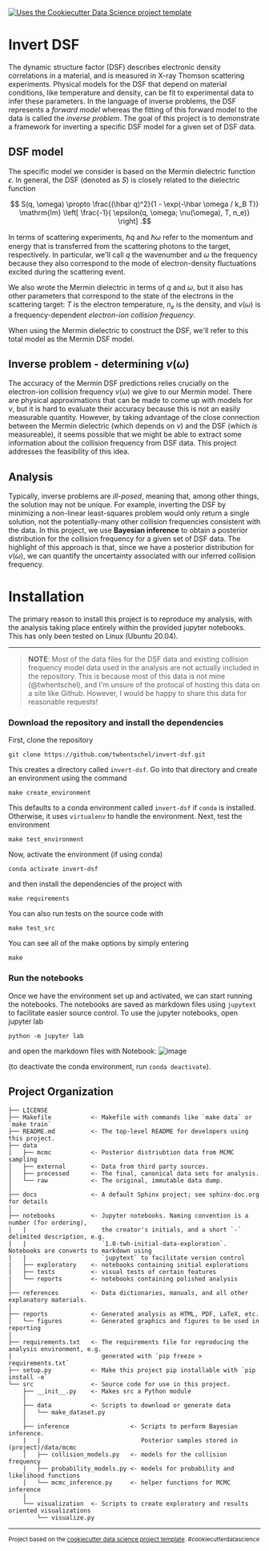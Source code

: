 [![Uses the Cookiecutter Data Science project template](https://img.shields.io/badge/CCDS-Project%20template-328F97?logo=cookiecutter)](https://cookiecutter-data-science.drivendata.org/)

# Invert DSF

The dynamic structure factor (DSF) describes electronic density correlations in a material, and is measured in X-ray Thomson
scattering experiments. Physical models for the DSF that depend on material conditions, like temperature and density,
can be fit to experimental data to infer these parameters. In the language of inverse problems, the DSF represents a _forward model_
whereas the fitting of this forward model to the data is called the _inverse problem_. The goal of this project is to demonstrate
a framework for inverting a specific DSF model for a given set of DSF data.

## DSF model
The specific model we consider is based on the Mermin dielectric function $\epsilon$. In general, the DSF (denoted as $S$) is closely
related to the dielectric function

$$ S(q, \omega) \propto \frac{(\hbar q)^2}{1 - \exp(-\hbar \omega / k_B T)} \mathrm{Im} \left[ \frac{-1}{ \epsilon(q, \omega; \nu(\omega), T, n_e)} \right] .$$

In terms of scattering experiments, $\hbar q$ and $\hbar \omega$ refer to the momentum and energy that is transferred from the
scattering photons to the target, respectively. In particular, we'll call $q$ the wavenumber and $\omega$ the frequency because
they also correspond to the mode of electron-density fluctuations excited during the scattering event.

We also wrote the Mermin dielectric in terms of $q$ and $\omega$, but it also has other parameters that correspond to the state of the
electrons in the scattering target: $T$ is the electron temperature, $n_e$ is the density, and $\nu(\omega)$ is a frequency-dependent
_electron-ion collision frequency_.

When using the Mermin dielectric to construct the DSF, we'll refer to this total model as the Mermin DSF model.

## Inverse problem - determining $\nu(\omega)$
The accuracy of the Mermin DSF predictions relies crucially on the electron-ion collision frequency $\nu(\omega)$ we give to our Mermin model.
There are physical approximations that can be made to come up with models for $\nu$, but it is hard to evaluate their accuracy because
this is not an easily measurable quantity. However, by taking advantage of the close connection between the Mermin dielectric (which depends on
$\nu$) and the DSF (which _is_ measureable), it seems possible that we might be able to extract some information about the collision frequency from
DSF data. This project addresses the feasibility of this idea.

## Analysis
Typically, inverse problems are _ill-posed_, meaning that, among other things,
the solution may not be unique. For example, inverting the DSF by minimizing a non-linear least-squares problem would only
return a single solution, not the potentially-many other collision frequencies consistent with the data. In this project,
we use __Bayesian inference__ to obtain a posterior distribution for the collision frequency for a given set of DSF data. The highlight of this
approach is that, since we have a posterior distribution for $\nu(\omega)$, we can quantify the uncertainty
associated with our inferred collision frequency.


# Installation
The primary reason to install this project is to reproduce my analysis, with the analysis taking place entirely within the provided jupyter notebooks.
This has only been tested on Linux (Ubuntu 20.04).

---
> **NOTE**: Most of the data files for the DSF data and existing collision frequency model data used in the analysis are not actually included in the repository.
This is because most of this data is not mine (@twhentschel), and I'm unsure of the protocal of hosting this data on a site like Github.
However, I would be happy to share this data for reasonable requests!

### Download the repository and install the dependencies
First, clone the repository
```
git clone https://github.com/twhentschel/invert-dsf.git
```
This creates a directory called `invert-dsf`. Go into that directory and create an environment using the command
```
make create_environment
```
This defaults to a conda environment called `invert-dsf` if `conda` is installed. Otherwise, it uses `virtualenv` to handle the environment. Next, test the environment
```
make test_environment
```
Now, activate the environment (if using conda)
```
conda activate invert-dsf
```
and then install the dependencies of the project with
```
make requirements
```
You can also run tests on the source code with
```
make test_src
```
You can see all of the make options by simply entering
```
make
```

### Run the notebooks
Once we have the environment set up and activated, we can start running the notebooks. The notebooks are saved as markdown files using `jupytext` to facilitate easier source control. To use the jupyter notebooks,
open jupyter lab 
```
python -m jupyter lab
```
and open the markdown files with Notebook:
![image](https://github.com/twhentschel/invert-dsf/assets/49924808/d6746b4b-5802-4fed-a93a-0824a55ee1e1)

(to deactivate the conda environment, run `conda deactivate`).

Project Organization
------------

    ├── LICENSE
    ├── Makefile           <- Makefile with commands like `make data` or `make train`
    ├── README.md          <- The top-level README for developers using this project.
    ├── data
    |   ├── mcmc           <- Posterior distriubtion data from MCMC sampling
    │   ├── external       <- Data from third party sources.
    │   ├── processed      <- The final, canonical data sets for analysis.
    │   └── raw            <- The original, immutable data dump.
    │
    ├── docs               <- A default Sphinx project; see sphinx-doc.org for details
    │
    ├── notebooks          <- Jupyter notebooks. Naming convention is a number (for ordering),
    │   |                     the creator's initials, and a short `-` delimited description, e.g.
    │   |                     `1.0-twh-initial-data-exploration`. Notebooks are converts to markdown using 
    |   |                     `jupytext` to facilitate version control 
    |   ├── exploratory    <- notebooks containing initial explorations
    |   ├── tests          <- visual tests of certain features
    |   └── reports        <- notebooks containing polished analysis
    │
    ├── references         <- Data dictionaries, manuals, and all other explanatory materials.
    │
    ├── reports            <- Generated analysis as HTML, PDF, LaTeX, etc.
    │   └── figures        <- Generated graphics and figures to be used in reporting
    │
    ├── requirements.txt   <- The requirements file for reproducing the analysis environment, e.g.
    │                         generated with `pip freeze > requirements.txt`
    ├── setup.py           <- Make this project pip installable with `pip install -e`
    └── src                <- Source code for use in this project.
        ├── __init__.py    <- Makes src a Python module
        │
        ├── data           <- Scripts to download or generate data
        │   └── make_dataset.py
        │
        ├── inference                 <- Scripts to perform Bayesian inference. 
        |   |                            Posterior samples stored in (project)/data/mcmc           
        │   ├── collision_models.py   <- models for the collision frequency
        |   ├── probability_models.py <- models for probability and likelihood functions
        │   └── mcmc_inference.py     <- helper functions for MCMC inference
        │
        └── visualization  <- Scripts to create exploratory and results oriented visualizations
            └── visualize.py
    


--------

<p><small>Project based on the <a target="_blank" href="https://drivendata.github.io/cookiecutter-data-science/">cookiecutter data science project template</a>. #cookiecutterdatascience</small></p>

